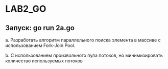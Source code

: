 # LAB2_GO

## Запуск: go run 2a.go

a. Разработать алгоритм параллельного поиска элемента в массиве с использованием Fork-Join Pool.

b. C использованием произвольного пула потоков, но минимизировать количество используемых потоков
